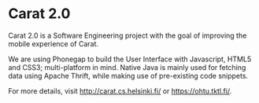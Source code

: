 # Carat 2.0

Carat 2.0 is a Software Engineering project with the goal of improving the mobile experience of Carat.

We are using Phonegap to build the User Interface with Javascript, HTML5 and CSS3; multi-platform in mind. Native Java is mainly used for fetching data using Apache Thrift, while making use of pre-existing code snippets.

For more details, visit http://carat.cs.helsinki.fi/ or https://ohtu.tktl.fi/.